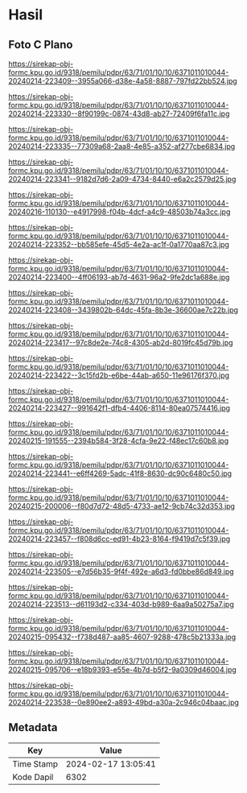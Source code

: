 # Hasil

## Foto C Plano

https://sirekap-obj-formc.kpu.go.id/9318/pemilu/pdpr/63/71/01/10/10/6371011010044-20240214-223409--3955a066-d38e-4a58-8887-797fd22bb524.jpg

https://sirekap-obj-formc.kpu.go.id/9318/pemilu/pdpr/63/71/01/10/10/6371011010044-20240214-223330--8f90199c-0874-43d8-ab27-72409f6fa11c.jpg

https://sirekap-obj-formc.kpu.go.id/9318/pemilu/pdpr/63/71/01/10/10/6371011010044-20240214-223335--77309a68-2aa8-4e85-a352-af277cbe6834.jpg

https://sirekap-obj-formc.kpu.go.id/9318/pemilu/pdpr/63/71/01/10/10/6371011010044-20240214-223341--9182d7d6-2a09-4734-8440-e6a2c2579d25.jpg

https://sirekap-obj-formc.kpu.go.id/9318/pemilu/pdpr/63/71/01/10/10/6371011010044-20240216-110130--e4917998-f04b-4dcf-a4c9-48503b74a3cc.jpg

https://sirekap-obj-formc.kpu.go.id/9318/pemilu/pdpr/63/71/01/10/10/6371011010044-20240214-223352--bb585efe-45d5-4e2a-ac1f-0a1770aa87c3.jpg

https://sirekap-obj-formc.kpu.go.id/9318/pemilu/pdpr/63/71/01/10/10/6371011010044-20240214-223400--4ff06193-ab7d-4631-96a2-9fe2dc1a688e.jpg

https://sirekap-obj-formc.kpu.go.id/9318/pemilu/pdpr/63/71/01/10/10/6371011010044-20240214-223408--3439802b-64dc-45fa-8b3e-36600ae7c22b.jpg

https://sirekap-obj-formc.kpu.go.id/9318/pemilu/pdpr/63/71/01/10/10/6371011010044-20240214-223417--97c8de2e-74c8-4305-ab2d-8019fc45d79b.jpg

https://sirekap-obj-formc.kpu.go.id/9318/pemilu/pdpr/63/71/01/10/10/6371011010044-20240214-223422--3c15fd2b-e6be-44ab-a650-11e96176f370.jpg

https://sirekap-obj-formc.kpu.go.id/9318/pemilu/pdpr/63/71/01/10/10/6371011010044-20240214-223427--991642f1-dfb4-4406-8114-80ea07574416.jpg

https://sirekap-obj-formc.kpu.go.id/9318/pemilu/pdpr/63/71/01/10/10/6371011010044-20240215-191555--2394b584-3f28-4cfa-9e22-f48ec17c60b8.jpg

https://sirekap-obj-formc.kpu.go.id/9318/pemilu/pdpr/63/71/01/10/10/6371011010044-20240214-223441--e6ff4269-5adc-41f8-8630-dc90c6480c50.jpg

https://sirekap-obj-formc.kpu.go.id/9318/pemilu/pdpr/63/71/01/10/10/6371011010044-20240215-200006--f80d7d72-48d5-4733-ae12-9cb74c32d353.jpg

https://sirekap-obj-formc.kpu.go.id/9318/pemilu/pdpr/63/71/01/10/10/6371011010044-20240214-223457--f808d6cc-ed91-4b23-8164-f9419d7c5f39.jpg

https://sirekap-obj-formc.kpu.go.id/9318/pemilu/pdpr/63/71/01/10/10/6371011010044-20240214-223505--e7d56b35-9f4f-492e-a6d3-fd0bbe86d849.jpg

https://sirekap-obj-formc.kpu.go.id/9318/pemilu/pdpr/63/71/01/10/10/6371011010044-20240214-223513--d61193d2-c334-403d-b989-6aa9a50275a7.jpg

https://sirekap-obj-formc.kpu.go.id/9318/pemilu/pdpr/63/71/01/10/10/6371011010044-20240215-095432--f738d487-aa85-4607-9288-478c5b21333a.jpg

https://sirekap-obj-formc.kpu.go.id/9318/pemilu/pdpr/63/71/01/10/10/6371011010044-20240215-095706--e18b9393-e55e-4b7d-b5f2-9a0309d46004.jpg

https://sirekap-obj-formc.kpu.go.id/9318/pemilu/pdpr/63/71/01/10/10/6371011010044-20240214-223538--0e890ee2-a893-49bd-a30a-2c946c04baac.jpg


## Metadata

| Key        | Value               |
| ---------- | ------------------- |
| Time Stamp | 2024-02-17 13:05:41 |
| Kode Dapil | 6302                |



